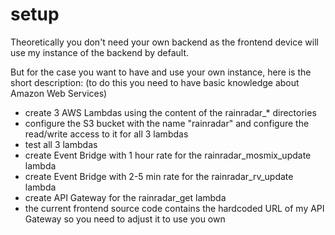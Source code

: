 # setup
Theoretically you don't need your own backend as the frontend device will use my instance of the backend by default.

But for the case you want to have and use your own instance, here is the short description:
(to do this you need to have basic knowledge about Amazon Web Services)

- create 3 AWS Lambdas using the content of the rainradar_* directories
- configure the S3 bucket with the name "rainradar" and configure the read/write access to it for all 3 lambdas
- test all 3 lambdas
- create Event Bridge with 1 hour rate for the rainradar_mosmix_update lambda
- create Event Bridge with 2-5 min rate for the rainradar_rv_update lambda
- create API Gateway for the rainradar_get lambda
- the current frontend source code contains the hardcoded URL of my API Gateway so you need to adjust it to use you own



